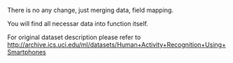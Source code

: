 There is no any change, just merging data, field mapping. 

You will find all necessar data into function itself. 

For original dataset description please refer to http://archive.ics.uci.edu/ml/datasets/Human+Activity+Recognition+Using+Smartphones
